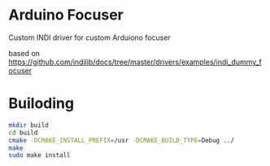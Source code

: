 # Arduino Focuser
Custom INDI driver for custom Arduiono focuser

based on https://github.com/indilib/docs/tree/master/drivers/examples/indi_dummy_focuser

# Builoding

```sh
mkdir build
cd build
cmake -DCMAKE_INSTALL_PREFIX=/usr -DCMAKE_BUILD_TYPE=Debug ../
make
sudo make install
```
